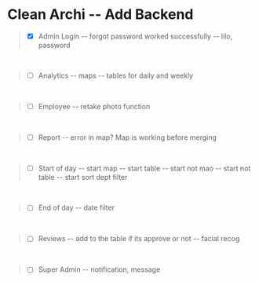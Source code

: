 # Clean Archi -- Add Backend

>- [x] Admin Login
-- forgot password worked successfully
-- lilo, password

<br>


>- [ ] Analytics
-- maps
-- tables for daily and weekly

<br>


>- [ ] Employee
-- retake photo function

<br>


>- [ ] Report
-- error in map? Map is working before merging

<br>


>- [ ] Start of day
-- start map
-- start table
-- start not mao
-- start not table
-- start sort dept filter

<br>


>- [ ] End of day
-- date filter


<br>


>- [ ] Reviews
-- add to the table if its approve or not
-- facial recog


<br>

>- [ ] Super Admin
-- notification, message
